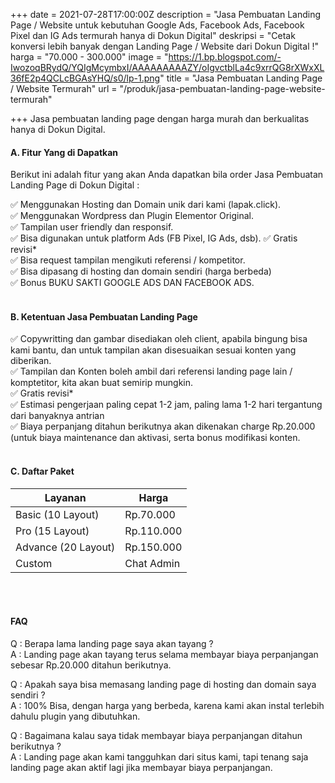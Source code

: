 +++
date = 2021-07-28T17:00:00Z
description = "Jasa Pembuatan Landing Page / Website untuk kebutuhan Google Ads, Facebook Ads, Facebook Pixel dan IG Ads termurah hanya di Dokun Digital"
deskripsi = "Cetak konversi lebih banyak dengan Landing Page / Website dari Dokun Digital !"
harga = "70.000 - 300.000"
image = "https://1.bp.blogspot.com/-IwozoqBRydQ/YQIgMcymbxI/AAAAAAAAAZY/oIgvctblLa4c9xrrQG8rXWxXL36fE2p4QCLcBGAsYHQ/s0/lp-1.png"
title = "Jasa Pembuatan Landing Page / Website Termurah"
url = "/produk/jasa-pembuatan-landing-page-website-termurah"

+++
Jasa pembuatan landing page dengan harga murah dan berkualitas hanya di Dokun Digital.

#### A. Fitur Yang di Dapatkan

Berikut ini adalah fitur yang akan Anda dapatkan bila order Jasa Pembuatan Landing Page di Dokun Digital :

✅ Menggunakan Hosting dan Domain unik dari kami (lapak.click).\
✅ Menggunakan Wordpress dan Plugin Elementor Original.\
✅ Tampilan user friendly dan responsif.\
✅ Bisa digunakan untuk platform Ads (FB Pixel, IG Ads, dsb).
✅ Gratis revisi*\
✅ Bisa request tampilan mengikuti referensi / kompetitor.\
✅ Bisa dipasang di hosting dan domain sendiri (harga berbeda)\
✅ Bonus BUKU SAKTI GOOGLE ADS DAN FACEBOOK ADS.
<br>
<br>

#### B. Ketentuan Jasa Pembuatan Landing Page

✅ Copywritting dan gambar disediakan oleh client, apabila bingung bisa kami bantu, dan untuk tampilan akan disesuaikan sesuai konten yang diberikan.\
✅ Tampilan dan Konten boleh ambil dari referensi landing page lain / komptetitor, kita akan buat semirip mungkin.\
✅ Gratis revisi*\
✅ Estimasi pengerjaan paling cepat 1-2 jam, paling lama 1-2 hari tergantung dari banyaknya antrian\
✅ Biaya perpanjang ditahun berikutnya akan dikenakan charge Rp.20.000 (untuk biaya maintenance dan aktivasi, serta bonus modifikasi konten.
<br>
<br>

#### C. Daftar Paket

| **Layanan**    											| **Harga**        	 |
| ----------- 												| -----------      	 |
| Basic	(10 Layout)											| Rp.70.000        	 |
| Pro (15 Layout)   										| Rp.110.000       	 |
| Advance (20 Layout)   									| Rp.150.000       	 |
| Custom													| Chat Admin		 |

<br>
<br>

#### FAQ

Q : Berapa lama landing page saya akan tayang ?\
A : Landing page akan tayang terus selama membayar biaya perpanjangan sebesar Rp.20.000 ditahun berikutnya.

Q : Apakah saya bisa memasang landing page di hosting dan domain saya sendiri ?\
A : 100% Bisa, dengan harga yang berbeda, karena kami akan instal terlebih dahulu plugin yang dibutuhkan.

Q : Bagaimana kalau saya tidak membayar biaya perpanjangan ditahun berikutnya ?\
A : Landing page akan kami tangguhkan dari situs kami, tapi tenang saja landing page akan aktif lagi
jika membayar biaya perpanjangan.
